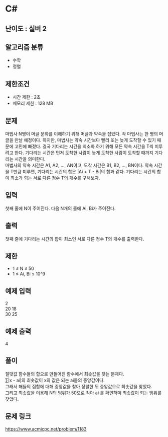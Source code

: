 # C#

## 난이도 : 실버 2

## 알고리즘 분류
  - 수학
  - 정렬

## 제한조건
  - 시간 제한 : 2초
  - 메모리 제한 : 128 MB

## 문제
마법사 N명이 머글 문화를 이해하기 위해 머글과 약속을 잡았다. 각 마법사는 한 명의 머글을 만날 예정이다. 하지만, 마법사는 약속 시간보다 빨리 또는 늦게 도착할 수 있기 때문에 고민에 빠졌다. 결국 기다리는 시간을 최소화 하기 위해 모든 약속 시간을 T씩 미루려고 한다. 기다리는 시간은 먼저 도착한 사람이 늦게 도착한 사람이 도착할 때까지 기다리는 시간을 의미한다.<br/>
마법사의 약속 시간은 A1, A2, ..., AN이고, 도착 시간은 B1, B2, ..., BN이다. 약속 시간을 T만큼 미루면, 기다리는 시간의 합은 |Ai + T - Bi|의 합과 같다. 기다리는 시간의 합이 최소가 되는 서로 다른 정수 T의 개수를 구해보자.<br/>


## 입력
첫째 줄에 N이 주어진다. 다음 N개의 줄에 Ai, Bi가 주어진다.<br/>


## 출력
첫째 줄에 기다리는 시간의 합이 최소인 서로 다른 정수 T의 개수를 출력한다.<br/>


## 제한
  - 1 ≤ N ≤ 50
  - 1 ≤ Ai, Bi ≤ 10^9


## 예제 입력
2<br/>
20 18<br/>
30 25<br/>


## 예제 출력
4<br/>


## 풀이
절댓값 함수들의 합으로 만들어진 함수에서 최솟값을 찾는 문제다.<br/>
∑|x - ai|의 최솟값이 x의 값은 되는 ai들의 중앙값이다.<br/>
그래서 해들의 집합에 대해 중앙값을 찾아 정렬한 뒤 중앙값으로 최솟값을 찾았다.<br/>
그리고 최솟값을 이용해 N의 범위가 50으로 작아 ai 를 확인하며 최솟값이 되는 범위를 찾았다.<br/>


## 문제 링크
https://www.acmicpc.net/problem/1183